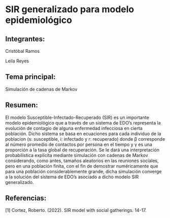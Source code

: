 # SIR generalizado para modelo epidemiológico

## Integrantes:

Cristóbal Ramos

Leila Reyes

## Tema principal:

Simulación de cadenas de Markov

## Resumen:

El modelo Susceptible-Infectado-Recuperado (SIR) es un importante modelo epidemiológico que a través de un sistema de EDO’s representa la evolución de contagio de alguna enfermedad infecciosa en cierta población. Dicho sistema se basa en ecuaciones para cada individuo de la poblacion (s: susceptible, i: infectado y r: recuperado) donde β corresponde al número promedio de contactos por persona en el tiempo y γ es una proporción a la tasa global de recuperación. Se le dará una interpretación probabilística explícita mediante simulación con cadenas de Markov considerando, como antes, tamaños aleatorios en las reuniones sociales, pero en una
población finita, con el fin de demostrar numéricamente que para una población considerablemente grande, dicha simulación converge a la solución del sistema de EDO’s asociado a dicho modelo SIR generalizado.

## Referencias:

[1] Cortez, Roberto. (2022). SIR model with social gatherings. 14-17.
